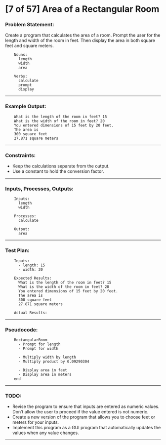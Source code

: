 # [7 of 57] Area of a Rectangular Room

### Problem Statement:

Create a program that calculates the area of a room. Prompt the user for the length and width of the room in feet. Then display the area in both square feet and square meters.

        Nouns:
          length
          width
          area
          
        Verbs:
          calculate
          prompt
          display

___
### Example Output:

        What is the length of the room in feet? 15
        What is the width of the room in feet? 20
        You entered dimensions of 15 feet by 20 feet.
        The area is
        300 square feet
        27.871 square meters

---
### Constraints:

* Keep the calculations separate from the output.
* Use a constant to hold the conversion factor.

---
### Inputs, Processes, Outputs:

        Inputs:
          length
          width
          
        Processes:
          calculate
          
        Output:
          area

---
### Test Plan:

        Inputs:
          - length: 15
          - width: 20
          
        Expected Results:
          What is the length of the room in feet? 15
          What is the width of the room in feet? 20
          You entered dimensions of 15 feet by 20 feet.
          The area is
          300 square feet
          27.871 square meters
          
        Actual Results:

---
### Pseudocode:

        RectangularRoom
          - Prompt for length
          - Prompt for width
          
          - Multiply width by length
          - Multiply product by 0.09290304
          
          - Display area in feet
          - Display area in meters
        end

---
### TODO:

* Revise the program to ensure that inputs are entered as numeric values. Don’t allow the user to proceed if the value entered is not numeric.
* Create a new version of the program that allows you to choose feet or meters for your inputs.
* Implement this program as a GUI program that automatically updates the values when any value changes.

---
